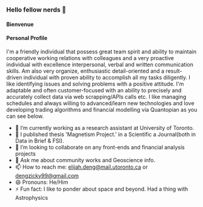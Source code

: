 ### Hello fellow nerds 👋

#### Bienvenue
#### Personal Profile
I'm a friendly individual that possess great team spirit and ability to maintain cooperative working relations with colleagues and a very proactive individual with excellence interpersonal, verbal and written communication skills. Am also very organize, enthusiastic detail-oriented and a result-driven individual with proven ability to accomplish all my tasks diligently.
I like identifying issues and solving problems with a positive attitude. I'm adaptable and often customer-focused with an ability to precisely and accurately collect data via web scrapping/APIs calls etc. I like managing schedules and always willing to advanced/learn new technologies and love developing trading algorithms and financial modelling via Quantopian as you can see below.

- 🔭 I’m currently working as a research assistant at University of Toronto.
- 🌱 I published thesis 'Magnetism Project.' in a Scientific a Journal(both in Data in Brief & FSI). 
- 👯 I’m looking to collaborate on any front-ends and financial analysis projects
- 💬 Ask me about community works and Geoscience info.
- 📫 How to reach me: elijah.deng@mail.utoronto.ca or dengzicky99@gmail.com
- 😄 Pronouns: He/Him
- ⚡ Fun fact: I like to ponder about space and beyond. Had a thing with Astrophysics
